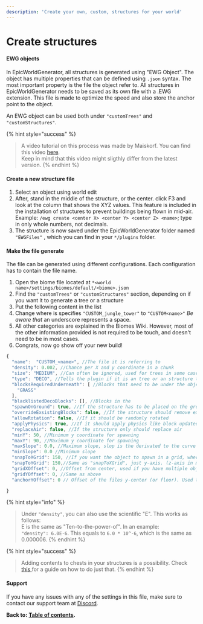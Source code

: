 ```yaml
---
description: 'Create your own, custom, structures for your world'
---
```


# Create structures

#### EWG objects

In EpicWorldGenerator, all structures is generated using "EWG Object". The object has multiple properties that can be defined using `.json` syntax. The most important property is the file the object refer to. All structures in EpicWorldGenerator needs to be saved as its own file with a .EWG extension. This file is made to optimize the speed and also store the anchor point to the object.

An EWG object can be used both under `"customTrees"` and `"customStructures"`.

{% hint style="success" %}
> A video tutorial on this process was made by Maiskorf. You can find this video [here](https://www.youtube.com/watch?v=q1sa6oVrN8Q&feature=youtu.be).  
> Keep in mind that this video might sligthly differ from the latest version.
{% endhint %}

#### Create a new structure file

1. Select an object using world edit
2. After, stand in the middle of the structure, or the center. click F3 and look at the column that shows the XYZ values. This feature is included in the installation of structures to prevent buildings being flown in mid-air.  Example: `/ewg create <center X> <center Y> <center Z> <name>`; type in only whole numbers, not decimals. 
3. The structure is now saved under the EpicWorldGenerator folder named `"EWGFiles"` , which you can find in your `*/plugins` folder.

#### Make the file generate

The file can be generated using different configurations. Each configuration has to contain the file name.

1. Open the biome file located at `*<world name>/settings/biomes/default/<biome>.json`
2. Find the `"customTrees"` or `"customStructures"` section, depending on if you want it to generate a tree or a structure
3. Put the following content in the list
4. Change where is specifies `"CUSTOM_jungle_tower"` to `"CUSTOM<name>"` _Be aware that_ an underscore represents a space.
5. All other categories are explained in the Biomes Wiki. However, most of the other information provided is not required to be touch, and doesn't need to be in most cases.
6. Congrats, now go show off your new build!

```javascript
{
  "name":  "CUSTOM_<name>", //The file it is referring to
  "density": 0.002, //Chance per X and y coordinate in a chunk
  "size": "MEDIUM", //Can often be ignored, used for trees in some cases
  "type": "DECO", //Tells the plugin if it is an tree or an structure that is a bit bigger
  "blocksRequiredUnderneath": [ //Blocks that need to be under the object to spawn
    "GRASS"
  ],
  "blacklistedDecoBlocks": [], //Blocks in the 
  "spawnOnGround": true, //If the structure has to be placed on the ground
  "overrideExsistingBlocks": false, //If the structure should remove exsisting blocks in the terrain
  "allowRotation": false, //If it should be randomly rotated
  "applyPhysics": true, //If it should apply physics like block updated under creation
  "replaceAir": false, //If the structure only should replace air
  "minY": 50, //Minimum y coordinate for spawning
  "maxY": 90, //Maximum y coordinate for spawning
  "maxSlope": 0.0, //Maximum slope, slop is the derivated to the curve of the terrain
  "minSlope": 0.0 //Minimum slope
  "snapToXGrid": 150, //If you want the object to spawn in a grid, where in this case it is 150 blocks between the objects at the x-axis. You can disable it by setting the number to -1. If you have it enabled, keep in mind to increase the density option.
  "snapToYGrid": 150,//Same as "snapToXGrid", just y-axis. (z-axis in minecraft)
  "gridXOffset": 0, //Offset from center, used if you have multiple objects with the same grid size to prevent them from spawning at the same places
  "gridYOffset": 0, //Same as above
  "anchorYOffset": 0 // Offset of the files y-center (or floor). Used to lift the object up or down. Positive numbers will lift the object up.

}
```

{% hint style="info" %}
> Under `"density"`, you can also use the scientific "E". This works as follows:  
> E is the same as "Ten-to-the-power-of". In an example:  
> `"density": 6.0E-6`. This equals to `6.0 * 10^-6`, which is the same as 0.000006.
{% endhint %}

{% hint style="success" %}
> Adding contents to chests in your structures is a possibility. Check [this ](https://docs.dynamic-bytes.com/beginner/world-configuration/biome-settings/customise-chests)for a guide on how to do just that.
{% endhint %}

#### Support

If you have any issues with any of the settings in this file, make sure to contact our support team at [Discord](https://discord.gg/Jq3ecb3).

**Back to:** [**Table of contents**](https://docs.dynamic-bytes.com/table-of-contents)**.**

